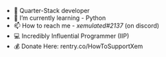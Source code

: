 - 🍞 Quarter-Stack developer
- 🌱 I’m currently learning - Python
- 📫 How to reach me - *xemulated#2137* (on discord)
- 💻 Incredibly Influential Programmer (IIP)
- 💰 Donate Here: rentry.co/HowToSupportXem
